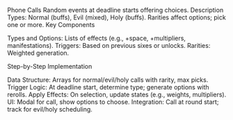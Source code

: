 Phone Calls
Random events at deadline starts offering choices.
Description
Types: Normal (buffs), Evil (mixed), Holy (buffs). Rarities affect options; pick one or more.
Key Components

Types and Options: Lists of effects (e.g., +space, +multipliers, manifestations).
Triggers: Based on previous sixes or unlocks.
Rarities: Weighted generation.

Step-by-Step Implementation

Data Structure: Arrays for normal/evil/holy calls with rarity, max picks.
Trigger Logic: At deadline start, determine type; generate options with rerolls.
Apply Effects: On selection, update states (e.g., weights, multipliers).
UI: Modal for call, show options to choose.
Integration: Call at round start; track for evil/holy scheduling.